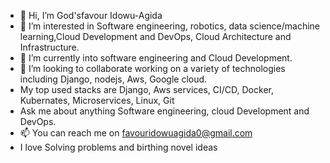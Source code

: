 - 👋 Hi, I’m God'sfavour Idowu-Agida
- 👀 I’m interested in Software engineering, robotics, data science/machine learning,Cloud Development and DevOps, Cloud Architecture and Infrastructure.
- 🌱 I’m currently into software engineering and Cloud Development.
- 💞️ I’m looking to collaborate working on a variety of technologies including Django, nodejs, Aws, Google cloud.
- My top used stacks are Django, Aws services, CI/CD, Docker, Kubernates, Microservices, Linux, Git
- Ask me about anything Software engineering, cloud Development and DevOps.
- 📫 You can reach me on favouridowuagida0@gmail.com
- I love Solving problems and birthing novel ideas

<!---
DudeGFA/DudeGFA is a ✨ special ✨ repository because its `README.md` (this file) appears on your GitHub profile.
You can click the Preview link to take a look at your changes.
--->

